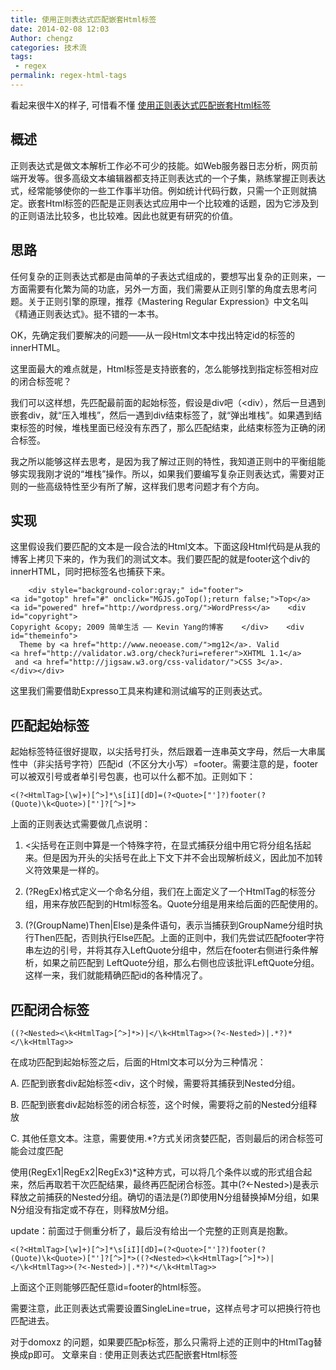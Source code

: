 ```yaml
---
title: 使用正则表达式匹配嵌套Html标签
date: 2014-02-08 12:03
Author: chengz
categories: 技术流
tags:
 - regex
permalink: regex-html-tags
---
```



看起来很牛X的样子, 可惜看不懂
[使用正则表达式匹配嵌套Html标签](http://blog.sina.com.cn/s/blog_6cfb94df01019pa3.html)

概述
----

正则表达式是做文本解析工作必不可少的技能。如Web服务器日志分析，网页前端开发等。很多高级文本编辑器都支持正则表达式的一个子集，熟练掌握正则表达式，经常能够使你的一些工作事半功倍。例如统计代码行数，只需一个正则就搞定。嵌套Html标签的匹配是正则表达式应用中一个比较难的话题，因为它涉及到的正则语法比较多，也比较难。因此也就更有研究的价值。

思路
----

任何复杂的正则表达式都是由简单的子表达式组成的，要想写出复杂的正则来，一方面需要有化繁为简的功底，另外一方面，我们需要从正则引擎的角度去思考问题。关于正则引擎的原理，推荐《Mastering
Regular Expression》中文名叫《精通正则表达式》。挺不错的一本书。

OK，先确定我们要解决的问题——从一段Html文本中找出特定id的标签的innerHTML。

这里面最大的难点就是，Html标签是支持嵌套的，怎么能够找到指定标签相对应的闭合标签呢？

<!--more-->

我们可以这样想，先匹配最前面的起始标签，假设是div吧（<div），然后一旦遇到嵌套div，就“压入堆栈”，然后一遇到div结束标签了，就“弹出堆栈”。如果遇到结束标签的时候，堆栈里面已经没有东西了，那么匹配结束，此结束标签为正确的闭合标签。

我之所以能够这样去思考，是因为我了解过正则的特性，我知道正则中的平衡组能够实现我刚才说的“堆栈”操作。所以，如果我们要编写复杂正则表达式，需要对正则的一些高级特性至少有所了解，这样我们思考问题才有个方向。

实现
----

这里假设我们要匹配的文本是一段合法的Html文本。下面这段Html代码是从我的博客上拷贝下来的，作为我们的测试文本。我们要匹配的就是footer这个div的innerHTML，同时把标签名也捕获下来。

        <div style="background-color:gray;" id="footer">    
    <a id="gotop" href="#" onclick="MGJS.goTop();return false;">Top</a>    
    <a id="powered" href="http://wordpress.org/">WordPress</a>    <div id="copyright">        
    Copyright &copy; 2009 简单生活 —— Kevin Yang的博客    </div>    <div id="themeinfo">      
      Theme by <a href="http://www.neoease.com/">mg12</a>. Valid 
    <a href="http://validator.w3.org/check?uri=referer">XHTML 1.1</a>       
     and <a href="http://jigsaw.w3.org/css-validator/">CSS 3</a>.    </div></div>

这里我们需要借助Expresso工具来构建和测试编写的正则表达式。

匹配起始标签
------------

起始标签特征很好提取，以尖括号打头，然后跟着一连串英文字母，然后一大串属性中（非尖括号字符）匹配id（不区分大小写）=footer。需要注意的是，footer可以被双引号或者单引号包裹，也可以什么都不加。正则如下：

    <(?<HtmlTag>[\w]+)[^>]*\s[iI][dD]=(?<Quote>["']?)footer(?(Quote)\k<Quote>)["']?[^>]*>

上面的正则表达式需要做几点说明：

1.  <尖括号在正则中算是一个特殊字符，在显式捕获分组中用它将分组名括起来。但是因为开头的尖括号在此上下文下并不会出现解析歧义，因此加不加转义符效果是一样的。

2.  (?<groupname>RegEx)格式定义一个命名分组，我们在上面定义了一个HtmlTag的标签分组，用来存放匹配到的Html标签名。Quote分组是用来给后面的匹配使用的。

3.  (?(GroupName)Then|Else)是条件语句，表示当捕获到GroupName分组时执行Then匹配，否则执行Else匹配。上面的正则中，我们先尝试匹配footer字符串左边的引号，并将其存入LeftQuote分组中，然后在footer右侧进行条件解析，如果之前匹配到
    LeftQuote分组，那么右侧也应该批评LeftQuote分组。这样一来，我们就能精确匹配id的各种情况了。

匹配闭合标签
------------

    ((?<Nested><\k<HtmlTag>[^>]*>)|</\k<HtmlTag>>(?<-Nested>)|.*?)*</\k<HtmlTag>>

在成功匹配到起始标签之后，后面的Html文本可以分为三种情况：

A. 匹配到嵌套div起始标签<div，这个时候，需要将其捕获到Nested分组。

B. 匹配到嵌套div起始标签的闭合标签，这个时候，需要将之前的Nested分组释放

C.
其他任意文本。注意，需要使用.\*?方式关闭贪婪匹配，否则最后的闭合标签可能会过度匹配

使用(RegEx1|RegEx2|RegEx3)\*这种方式，可以将几个条件以或的形式组合起来，然后再取若干次匹配结果，最终再匹配闭合标签。其中(?<-Nested\>)是表示释放之前捕获的Nested分组。确切的语法是(?<n-m>)即使用N分组替换掉M分组，如果N分组没有指定或不存在，则释放M分组。

update：前面过于侧重分析了，最后没有给出一个完整的正则真是抱歉。

    <(?<HtmlTag>[\w]+)[^>]*\s[iI][dD]=(?<Quote>["']?)footer(?(Quote)\k<Quote>)["']?[^>]*>((?<Nested><\k<HtmlTag>[^>]*>)|</\k<HtmlTag>>(?<-Nested>)|.*?)*</\k<HtmlTag>>

上面这个正则能够匹配任意id=footer的html标签。

需要注意，此正则表达式需要设置SingleLine=true，这样点号才可以把换行符也匹配进去。

对于domoxz
的问题，如果要匹配p标签，那么只需将上述的正则中的HtmlTag替换成p即可。
文章来自 : 使用正则表达式匹配嵌套Html标签

